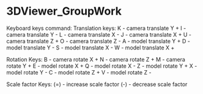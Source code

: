 # 3DViewer_GroupWork

Keyboard keys command:
Translation keys:
K - camera translate Y +
I - camera translate Y -
L - camera translate X -
J - camera translate X +
U - camera translate Z +
O - camera translate Z -
A - model translate Y +
D - model translate Y -
S - model translate X -
W - model translate X +

Rotation Keys:
B - camera rotate X +
N - camera rotate Z +
M - camera rotate Y +
E - model rotate X +
Q - model rotate X -
Z - model rotate Y +
X - model rotate Y -
C - model rotate Z +
V - model rotate Z -

Scale factor Keys:
(=) - increase scale factor
(-) - decrease scale factor
